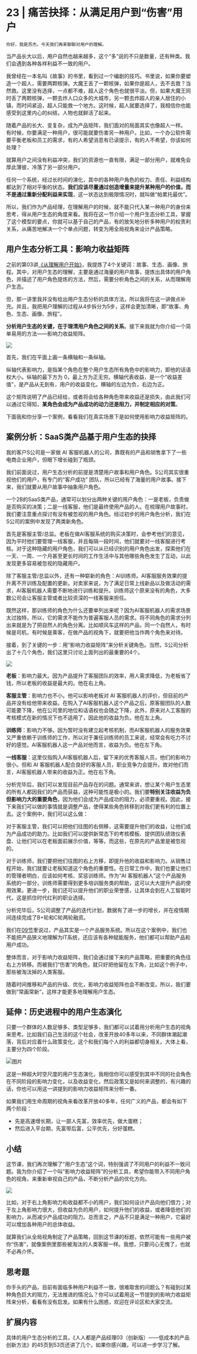 # 23 | 痛苦抉择：从满足用户到“伤害”用户

    你好，我是苏杰。今天我们再来聊聊对用户的理解。

当产品长大以后，用户自然也越来越多，这个“多”说的不只是数量，还有种类。我们会遇到各种各样利益不一致的用户。

我曾经在一本名叫《故事》的书里，看到过一个编剧的技巧。书里说，如果你要塑造一个超人，需要两颗核弹。大魔王丢了一颗核弹，如果你是超人，去不去救？当然救。这里没有选择，一点都不难，超人这个角色也就很平淡。但，如果大魔王同时丢了两颗核弹，一颗去炸人口众多的大城市，另一颗去炸超人的亲人居住的小镇，而时间紧迫，超人只能救一个地方。这时候，超人就要选择了，我相信你也能感受到这里内心的纠结，人物也就鲜活了起来。

随着产品的长大、变复杂，成为产品矩阵，我们面对的局面其实也像超人一样。 有时候，你要满足一种用户，很可能就要伤害另一种用户。比如，一个办公软件需要平衡老板和员工的需求，有的人希望消息有已读提示，有的人不希望，你该如何处理？

就算用户之间没有利益冲突，我们的资源也一直有限，满足一部分用户，就难免会厚此薄彼，冷落了另一部分用户。

任何一个系统，经过长时间的演化，其中的各种用户角色的权力、责任、利益结构都达到了相对平衡的状态。**我们应该尽量通过创造增量来提升某种用户的价值，而不是通过重新分配利益来实现**，这一状态达到极限情况时，就叫做“帕累托最优”。

所以，我们作为产品经理，在理解用户的时候，就不能只代入某一种用户的身份来思考，得从用户生态的角度来看。我将在这一节介绍一个用户生态分析工具，掌握了这个模型的要点，你就可以基于自己的产品，有的放矢地分析多种用户的权责利关系，从痛苦地解决一个个单点问题，转变为用全局视角来设计产品策略。

## 用户生态分析工具：影响力收益矩阵

之前的第03讲[《从理解用户开始》](https://time.geekbang.org/column/article/155079)，我提炼了4个关键词：故事、生态、画像、旅程。其中，对用户生态的理解，主要是通过海量的用户故事，提炼出具体的用户角色，并描述了用户角色提炼的方法，然后，需要分析角色之间的关系，从而理解用户生态。

但，那一讲里我并没有给出用户生态分析的具体方法，所以我将在这一讲做点补充。并且，我把用户理解的过程从4步拆分为5步，这样会更加清晰，即“故事、角色、生态、画像、旅程”。

**分析用户生态的关键，在于理清用户角色之间的关系**。接下来我就为你介绍一个简单易用的方法——影响力收益矩阵。

![](https://static001.geekbang.org/resource/image/93/b0/937e39b6524cb940f7d7643cf86022b0.jpg?wh=2000x1094)

首先，我们在平面上画一条横轴和一条纵轴。

纵轴代表影响力，是指某个角色在整个用户生态所有角色中的影响力，即他的话语权大小。纵轴的最下方为 0，最上方为正无穷。横轴代表收益，是一个“收益差值”，是产品从无到有，用户的收益变化。横轴的左边为负，右边为正。

这个矩阵说明了产品已经给，或者将会给各种角色带来收益还是损失，由此我们可以通过它得知，**某角色会成为产品成功的动力还是阻力，并制定相应的对策**。

下面我和你分享一个案例，看看我们在真实场景下是如何使用影响力收益矩阵的。

## 案例分析：SaaS类产品基于用户生态的抉择

我的客户S公司是一家做 AI 客服机器人的公司，靠既有的产品和销售拿下了一些电商企业用户，但眼下增长碰到了瓶颈。

我们前面说过，用户生态分析的前提是清楚用户故事和用户角色。S公司其实很重视他们的用户，有专门的“客户成功” 团队，所以已经有了海量的用户故事。接下来，我们就要从用户故事中抽象用户角色。

一个2B的SaaS类产品，通常可以划分出两种关键的用户角色：一是老板，负责做是否购买的决策；二是一线客服，他们是最终使用产品的人。在梳理用户故事时，我们要注意重点探讨有没有被忽视的用户角色。经过初步的用户角色分析，我们在S公司的案例中发现了两类新角色。

首先是客服主管/总监。老板在做AI客服系统的购买决策时，会参考他们的意见，因为平时他们要管理一线客服，并且每隔一段时间，他们就要对一线客服进行考核。对于这种隐藏的用户角色，我们可以从已经识别的用户角色出发，探索他们在一天、一周、一个月甚至更长时间的工作生活中与其他哪些角色发生了互动，以此发现更多容易被忽视的隐藏用户。

除了客服主管/总监以外，还有一种崭新的角色：AI训练师。AI客服服务效果的提升离不开训练及配置的更新。对卖家来说，为了满足日常上线新品以及做活动的需求，AI客服机器人需要不断地进行训练和提升。训练师这个原来没有的角色，大多数公司会让客服主管或者比较资深的一线客服来担任。

既然这样，那训练师的角色为什么还要单列出来呢？因为AI客服机器人的需求场景太过独特，所以，它的需求不能作为普遍客服人员的需求。将不同角色的需求分列出来就是为了把自然人的角色分离。比如顺风车这样的产品，同一个自然人，有时候是司机，有时候是乘客，在做产品的视角下，就要把他当作两个角色来对待。

接着，到了关键的一步：用“影响力收益矩阵”来分析关键角色。当然，S公司分析出了十几个角色，我们这里只讨论上面列出的最重要的4个。

![](https://static001.geekbang.org/resource/image/8c/77/8c5b4c957yy619f70386ce346e9bf477.jpg?wh=2000x1094)

**老板**：影响力最大。因为产品提升了客服团队的效率，用人需求降低，为老板省了钱，所以老板的收益是最大的。他在右上角。

**客服主管**：影响力也不小。他可以影响老板对 AI 客服机器人的评价，但目前的产品并没有给他带来收益。在购入了AI客服机器人这个产品之后，原客服团队的人数可能要下降，他在公司里的地位和话语权也会随之下降，此外，原来对人工客服的考核模式在新的情况下也不适用了，因此他的收益为负。他在左上角。

**训练师**：影响力不够。因为暂时没有建立起考核机制，而AI客服机器人的服务效果又严重依赖于训练师的工作，所以对于兼任训练师的员工来说，经常会有吃力不讨好的感觉。AI客服机器人这一产品对他而言，收益为负。他在左下角。

**一线客服**：这里仅指购入AI客服机器人后，留下来的优秀客服人员，他们的影响力很小。但和 AI 客服机器人配合良好的客服人员，职业竞争力会提升。故对他们而言，AI客服机器人带来的收益为正。他在右下角。

分析完毕后，我们可以发现目前产品存在的问题。通常来讲，想让某个用户生态里的所有人都因我们的产品而获益，这种可能性是极小的。我们要**特别关注收益为负****但****影响力大的重要角色**，因为他们会成为产品成功的阻力，必须要重视。因此，接下来我们可以做的事情就是调整产品，使得某些角色转移到对我们更有利的位置上去。这个案例中，我们可以这么做：

对于客服主管，我们可以把他们往图的右侧移，这需要提升他们的收益，让他们成为产品成功的助力。比如我们可以提供新常态下的考核模板、提供团队绩效仪表盘、让他们可以在老板面前展示价值，等等。而这些，在原先的产品里是被忽视的。

对于训练师，我们要把他们往图的右上方移，即提升他的收益和影响力。从销售过程开始，我们就要让老板知道这个角色的重要性。在日常工作中，我们也要让他们的管理者明白，应该如何考核、奖惩训练师。作为“AI 客服机器人”这个产品服务系统的一部分，训练师需要得到更多培训服务类的帮助，这可以大大提升产品的使用效果。更进一步，我们还可以提升他们的职业荣誉感，让其体会到在人工智能时代，这是抓住时代红利的职业选择。

分析完毕后，S公司调整了产品的迭代计划，数据有了进一步的增长，并在疫情期间连续完成了B+轮和C轮两轮融资。

我们在[09节](https://time.geekbang.org/column/article/162862)里说过，产品其实是一个产品服务系统。所以在这个案例中，我们也不能把产品狭义地理解为IT系统，还应该有各种赋能服务，他们都可以帮助产品和用户成功。

整体而言，对于影响力收益矩阵，我们会通过接下来的产品策略，把重要的角色往右上方转移。而被我们“伤害”的角色，就只好把他留在左下角，比如这个例子中，那些被淘汰掉的人类客服。

随着时间推移和产品的升级、优化，影响力收益矩阵也会不断改变。所以，我们要做到“常画常新”，这样才能更多地理解用户生态。

## 延伸：历史进程中的用户生态演化

只要一个群体的人数足够多、类型足够多，我们都可以试着用分析用户生态的视角来思考。比如我们自己生活的这个社会，改革开放40多年以来，不同群体潮起潮落，背后对应着什么政策变化，这个和我们每个人的利益都切身相关。大体上看，主要分为四个阶段。

![图片](https://static001.geekbang.org/resource/image/a7/9c/a7e654ba8720cyy307f7e2bce487799c.jpg?wh=1920x1146)

这是一种超大时空尺度的用户生态演化，我相信你可以感受到其中不同的社会角色在不同阶段的影响力变化，以及收益变化，然后政策又是如何来调整的，有兴趣的话，你也可以用这一讲提到的影响力收益矩阵来分析一番。

如果我们用生命周期的视角来看改革开放40多年，任何广义的产品，都会有如下两个阶段：

*   先是高速增长期，让一部人先富，效率优先，做大蛋糕；
*   然后进入平台期，先富带后富，公平优先，分好蛋糕。

## 小结

这节课，我们再次理解了“用户生态”这个词，特别强调了不同用户的利益不一致问题。我为你介绍了一个叫“影响力收益矩阵”的分析工具，希望你能带入不同用户角色的视角，来重新审视自己的产品，不断分析产品的优化方向。

![](https://static001.geekbang.org/resource/image/93/b0/937e39b6524cb940f7d7643cf86022b0.jpg?wh=2000x1094)

比如，对于右上角影响力和收益都不小的用户，我们如何设计产品向他们借力；对于左上角影响力很大，但收益为负的用户，如何提升他们的收益，或者降低他们的影响力，从而减少产品成功的阻力。总而言之，产品不只是满足一种用户，它最好可以增加各种用户的总体收益。

就算我们从全局视角制定了产品策略，回到这节课的标题，依然可能有一些用户被你“伤害”，就像案例里那些被淘汰的人类客服一样。我想，只要问心无愧了，也就不必再介怀。

## 思考题

你手头的产品，目前有面临多种用户利益不一致，很难取舍的问题么？有碰到过某种角色巨大的阻力，无法推进的情况么？你可以试着用这一节提到的影响力收益矩阵来分析，看看有没有启发。如果有什么困惑，欢迎在评论区和大家交流。

## **扩展内容**

具体的用户生态分析的工具，《人人都是产品经理03（创新版）——低成本的产品创新方法》的45页到53页还讲了几个，如果你感兴趣，可以进一步学习了解。
    